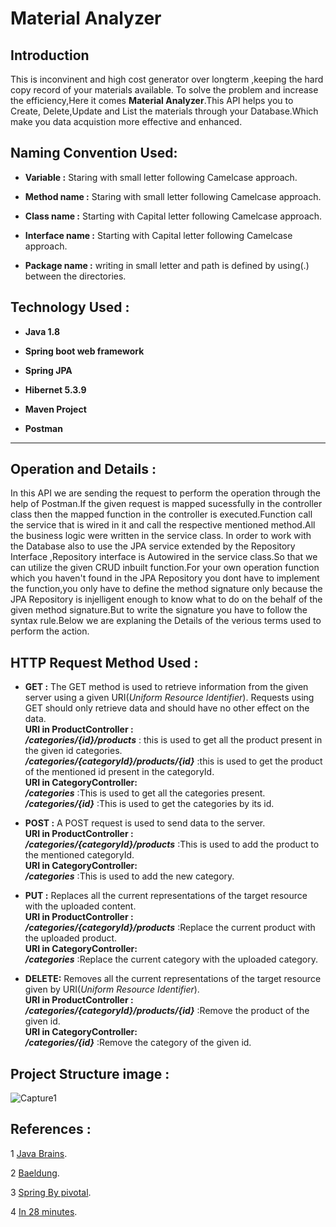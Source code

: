 Material Analyzer
====
## Introduction
This is inconvinent and high cost generator over longterm ,keeping the hard copy record of your materials available.  To solve the problem and increase the efficiency,Here it comes **Material Analyzer**.This API helps you to Create,  Delete,Update and List the materials through your Database.Which make you data acquistion more effective and enhanced.

## Naming Convention Used:

* **Variable       :** Staring with small letter following Camelcase approach.

* **Method name    :** Staring with small letter following Camelcase approach.

* **Class name     :** Starting with Capital letter following Camelcase approach.

* **Interface name :** Starting with Capital letter following Camelcase approach.

* **Package name   :** writing in small letter and path is defined by using(.) between the directories.
## Technology Used :

* **Java 1.8**

* **Spring boot web framework**

* **Spring JPA**

* **Hibernet 5.3.9**

* **Maven Project**

* **Postman**
---
## Operation and Details :
In this API we are sending the request to perform the operation through the help of Postman.If the given request is mapped sucessfully in the controller class then the mapped function in the controller is executed.Function call the service that is wired in it and call the respective mentioned method.All the business logic were written in the service class. In order to work with the Database also to use the JPA service extended by the Repository Interface ,Repository interface is Autowired in the service class.So that we can utilize the given CRUD inbuilt function.For your own operation function which you haven't found in the JPA Repository you dont have to implement the function,you only have to define the method signature only because the JPA Repository is injelligent enough to know what to do on the behalf of the given method signature.But to write the signature you have to follow the syntax rule.Below we are explaning the Details of the verious terms used to perform the action.  
## HTTP Request Method Used :

* **GET   :** The GET method is used to retrieve information from the given server using a given URI(_Uniform Resource Identifier_). Requests using GET should only retrieve data and should have no other effect on the data.  
  **URI in ProductController :**  
         _**/categories/{id}/products**_ :  this is used to get all the product present in the given id categories.  
         _**/categories/{categoryId}/products/{id}**_ :this is used to get the product of the mentioned id present in the categoryId.    
         **URI in CategoryController:**  
         _**/categories**_ :This is used to get all the categories present.  
         _**/categories/{id}**_ :This is used to get the categories by its id.

* **POST  :** A POST request is used to send data to the server.  
  **URI in ProductController :**  
          _**/categories/{categoryId}/products**_ :This is used to add the product to the mentioned categoryId.  
  **URI in CategoryController:**  
          _**/categories**_ :This is used to add the new category. 
  
* **PUT   :** Replaces all the current representations of the target resource with the uploaded content.  
  **URI in ProductController :**  
          _**/categories/{categoryId}/products**_ :Replace the current product with the uploaded product.  
  **URI in CategoryController:**  
          _**/categories**_ :Replace the current category with the uploaded category.  

* **DELETE:** Removes all the current representations of the target resource given by URI(_Uniform Resource Identifier_).  
  **URI in ProductController :**    
         _**/categories/{categoryId}/products/{id}**_ :Remove the product of the given id.  
  **URI in CategoryController:**  
           _**/categories/{id}**_ :Remove the category of the given id.
           
##  Project Structure image :  
![Capture1](https://user-images.githubusercontent.com/30270813/57764589-7874ec00-7723-11e9-8563-124591adaf88.JPG)
## References :  
1 [Java Brains][example].

  [example]: https://www.youtube.com/watch?v=msXL2oDexqw&list=PLqq-6Pq4lTTbx8p2oCgcAQGQyqN8XeA1x
2 [Baeldung][example].

  [example]: https://www.baeldung.com/spring-boot  
3 [Spring By pivotal][example].

  [example]: https://spring.io/guides/gs/spring-boot/  
4 [In 28 minutes][example].

  [example]: https://www.youtube.com/user/rithustutorials  

  


